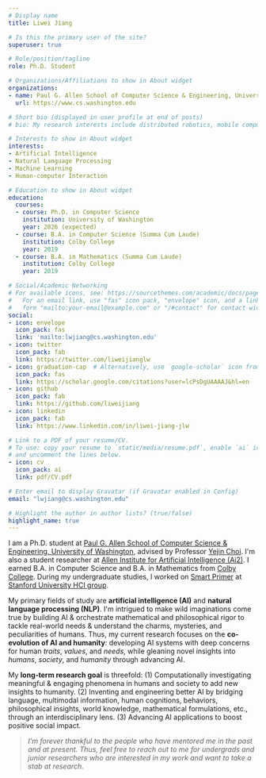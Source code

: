 ```yaml
---
# Display name
title: Liwei Jiang

# Is this the primary user of the site?
superuser: true

# Role/position/tagline
role: Ph.D. Student

# Organizations/Affiliations to show in About widget
organizations:
- name: Paul G. Allen School of Computer Science & Engineering, University of Washington
  url: https://www.cs.washington.edu

# Short bio (displayed in user profile at end of posts)
# bio: My research interests include distributed robotics, mobile computing and programmable matter.

# Interests to show in About widget
interests:
- Artificial Intelligence
- Natural Language Processing
- Machine Learning
- Human-computer Interaction

# Education to show in About widget
education:
  courses:
  - course: Ph.D. in Computer Science
    institution: University of Washington
    year: 2026 (expected)
  - course: B.A. in Computer Science (Summa Cum Laude)
    institution: Colby College
    year: 2019
  - course: B.A. in Mathematics (Summa Cum Laude)
    institution: Colby College
    year: 2019

# Social/Academic Networking
# For available icons, see: https://sourcethemes.com/academic/docs/page-builder/#icons
#   For an email link, use "fas" icon pack, "envelope" icon, and a link in the
#   form "mailto:your-email@example.com" or "/#contact" for contact widget.
social:
- icon: envelope
  icon_pack: fas
  link: 'mailto:lwjiang@cs.washington.edu'
- icon: twitter
  icon_pack: fab
  link: https://twitter.com/liweijianglw
- icon: graduation-cap  # Alternatively, use `google-scholar` icon from `ai` icon pack
  icon_pack: fas
  link: https://scholar.google.com/citations?user=lcPsDgUAAAAJ&hl=en
- icon: github
  icon_pack: fab
  link: https://github.com/liweijiang
- icon: linkedin
  icon_pack: fab
  link: https://www.linkedin.com/in/liwei-jiang-jlw

# Link to a PDF of your resume/CV.
# To use: copy your resume to `static/media/resume.pdf`, enable `ai` icons in `params.toml`,
# and uncomment the lines below.
- icon: cv
  icon_pack: ai
  link: pdf/CV.pdf

# Enter email to display Gravatar (if Gravatar enabled in Config)
email: "lwjiang@cs.washington.edu"

# Highlight the author in author lists? (true/false)
highlight_name: true
---
```


I am a Ph.D. student at [Paul G. Allen School of Computer Science & Engineering, University of Washington](https://www.cs.washington.edu), advised by Professor [Yejin Choi](https://homes.cs.washington.edu/~yejin/). I'm also a student researcher at [Allen Institute for Artificial Intelligence (Ai2)](https://allenai.org). I earned B.A. in Computer Science and B.A. in Mathematics from [Colby College](http://www.colby.edu). During my undergraduate studies, I worked on [Smart Primer](https://hci.stanford.edu/research/smartprimer/) at [Stanford University HCI group](https://hci.stanford.edu).
<!-- 
My primary field of study is **natural language processing (NLP)**, currently focusing on commonsense knowledge reasoning, connotative language understanding, and conversational applications for social good, such as education and healthcare.

My **long-term research goal** is threefold: computationally investigating meaningful & interesting phenomena in the world, innovatively bridging language, human cognitions & behaviors and world knowledge through an interdisciplinary lense, and applying AI advances to boost positive social impact. -->


<!-- My primary field of study is **natural language processing (NLP)**, spanning topics such as machine ethics, commonsense reasoning, connotative language understanding, conversational applications for social good. -->

<!-- I'm aspired to uncover meaningful, trustworthy and interesting applications of language and multimodal information. Previously, I worked on **human-computer interaction (HCI)** so I'm also passionate about bringing human factors and interdisciplinary angles into play for my research. -->

<!-- , with broad interests in machine ethics, commonsense reasoning, applications for social good. -->

<!-- My primary fields of study are **artificial intelligence (AI)** and **natural language processing (NLP)**. I'm intrigued to make wild imaginations come true by building AI & understand the charms, mysteries, and peculiarities of humans. Thus, my current research focuses on the **co-evolution of AI and humanity**: how to build better AI by taking inspiration from humans and how to gain valuable insights into humans by developing better AI. -->


My primary fields of study are **artificial intelligence (AI)** and **natural language processing (NLP)**. I'm intrigued to make wild imaginations come true by building AI & orchestrate mathematical and philosophical rigor to tackle real-world needs & understand the charms, mysteries, and peculiarities of humans. Thus, my current research focuses on the **co-evolution of AI and humanity**: developing AI systems with deep concerns for human *traits*, *values*, and *needs*, while gleaning novel insights into *humans*, *society*, and *humanity* through advancing AI.


<!-- I aspire to explore computational approaches and models building on knowledge in language and multimodal forms for trustworthy, meaningful, and prosocial applications. Previously, I worked on **human-computer interaction (HCI)**, so I'm also passionate about bringing human factors and interdisciplinary angles into play for my research. -->
<!-- I aspire to explore computational approaches and models building on knowledge in language and multimodal forms for trustworthy, meaningful, and prosocial applications. Previously, I worked on **human-computer interaction (HCI)**, so I'm also passionate about bringing human factors and interdisciplinary angles into play for my research. -->


<!-- commonsense knowledge reasoning, connotative language understanding, and conversational applications for social good, such as education and healthcare. -->

<!-- My **long-term research goal** is threefold: computationally investigating meaningful & interesting phenomena in the world, innovatively bridging language, human cognitions & behaviors and world knowledge through an interdisciplinary lense, and advancing AI applications to boost positive social impact. -->

<!-- My **long-term research goal** is threefold: (1) computationally investigating meaningful & interesting phenomena in the world, (2) building models that bridge language and multimodal information, human cognitions & behaviors and world knowledge through an interdisciplinary lense, and advancing AI applications to boost positive social impact. -->

My **long-term research goal** is threefold:
(1) Computationally investigating meaningful & engaging phenomena in humans and society to add new insights to humanity.
(2) Inventing and engineering better AI by bridging language, multimodal information, human cognitions, behaviors, philosophical insights, world knowledge, mathematical formulations, etc., through an interdisciplinary lens.
(3) Advancing AI applications to boost positive social impact.


<!-- > *I'm evermore thankful to people who have mentored me in the past and at present. Thus, for undergrads who are interested in my work and want to take a stab at research, feel free to reach out to me.* -->

> *I'm forever thankful to the people who have mentored me in the past and at present. Thus, feel free to reach out to me for undergrads and junior researchers who are interested in my work and want to take a stab at research.*


<!-- I've reserved 1 hour per week to provide feedback on PhD applicantions in my relevant field from **underrepresented communities**. Feel free to contact me via email.* -->

<!-- My long-term research goal bifurcates in two directions: leveraging computational methods to understand and model phenomena in the world in meaningful and interesting ways and applying advanced AI technologies to boost positive impact. -->
<!-- to boost social good and justice. -->

<!-- Previously, I worked on Human-computer Interaction (HCI) in the education and healthcare fields. -->

<!-- {{< icon name="download" pack="fas" >}} Download my {{< staticref "media/demo_resume.pdf" "newtab" >}}resumé{{< /staticref >}}. -->
